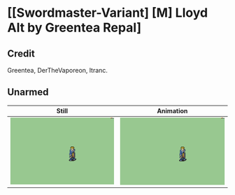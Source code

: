 # [\[Swordmaster-Variant\] \[M\] Lloyd Alt by Greentea Repal]

## Credit

Greentea, DerTheVaporeon, ltranc.
	
## Unarmed

| Still | Animation |
| :---: | :-------: |
| ![Unarmed still](./Unarmed_000.png) | ![Unarmed animation](./Unarmed.gif) |
